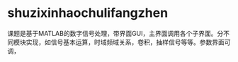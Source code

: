# shuzixinhaochulifangzhen
课题是基于MATLAB的数字信号处理，带界面GUI，主界面调用各个子界面。分不同模块实现，如信号基本运算，时域频域关系，卷积，抽样信号等等。参数界面可调，
